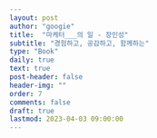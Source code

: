 ```yaml
---
layout: post
author: "googie"
title:  "마케터___의 일 - 장인성"
subtitle: "경험하고, 공감하고, 함께하는"
type: "Book"
daily: true
text: true
post-header: false
header-img: ""
order: 7
comments: false
draft: true
lastmod: 2023-04-03 09:00:00
---
```


